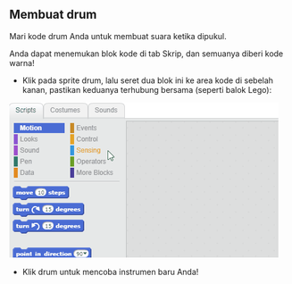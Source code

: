 ## Membuat drum

Mari kode drum Anda untuk membuat suara ketika dipukul.

Anda dapat menemukan blok kode di tab Skrip, dan semuanya diberi kode warna!

+ Klik pada sprite drum, lalu seret dua blok ini ke area kode di sebelah kanan, pastikan keduanya terhubung bersama (seperti balok Lego):

![tangkapan layar](images/connect-block.gif)

+ Klik drum untuk mencoba instrumen baru Anda!